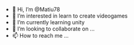 - 👋 Hi, I’m @Matiu78
- 👀 I’m interested in learn to create videogames
- 🌱 I’m currently learning unity
- 💞️ I’m looking to collaborate on ...
- 📫 How to reach me ...

<!---
Matiu78/Matiu78 is a ✨ special ✨ repository because its `README.md` (this file) appears on your GitHub profile.
You can click the Preview link to take a look at your changes.
--->
